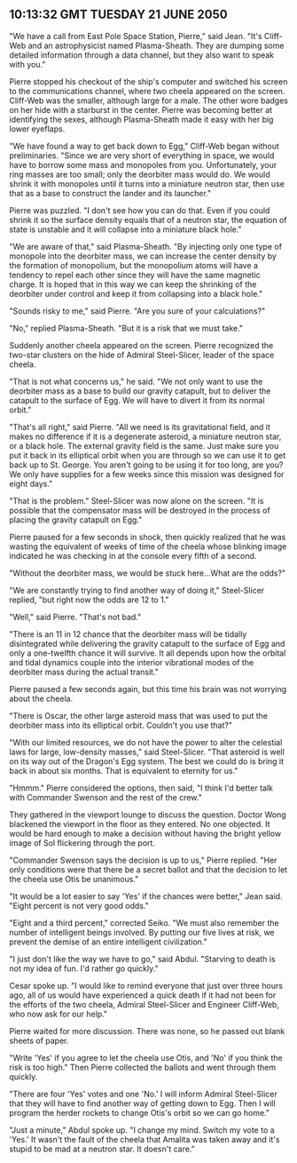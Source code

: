 ## 10:13:32 GMT TUESDAY 21 JUNE 2050
"We have a call from East Pole Space Station, Pierre," said Jean. "It's Cliff-Web and an astrophysicist named Plasma-Sheath. They are dumping some detailed information through a data channel, but they also want to speak with you."

Pierre stopped his checkout of the ship's computer and switched his screen to the communications channel, where two cheela appeared on the screen. Cliff-Web was the smaller, although large for a male. The other wore badges on her hide with a starburst in the center. Pierre was becoming better at identifying the sexes, although Plasma-Sheath made it easy with her big lower eyeflaps.

"We have found a way to get back down to Egg," Cliff-Web began without preliminaries. "Since we are very short of everything in space, we would have to borrow some mass and monopoles from you. Unfortunately, your ring masses are too small; only the deorbiter mass would do. We would shrink it with monopoles until it turns into a miniature neutron star, then use that as a base to construct the lander and its launcher."

Pierre was puzzled. "I don't see how you can do that. Even if you could shrink it so the surface density equals that of a neutron star, the equation of state is unstable and it will collapse into a miniature black hole."

"We are aware of that," said Plasma-Sheath. "By injecting only one type of monopole into the deorbiter mass, we can increase the center density by the formation of monopolium, but the monopolium atoms will have a tendency to repel each other since they will have the same magnetic charge. It is hoped that in this way we can keep the shrinking of the deorbiter under control and keep it from collapsing into a black hole."

"Sounds risky to me," said Pierre. "Are you sure of your calculations?"

"No," replied Plasma-Sheath. "But it is a risk that we must take."

Suddenly another cheela appeared on the screen. Pierre recognized the two-star clusters on the hide of Admiral Steel-Slicer, leader of the space cheela.

"That is not what concerns us," he said. "We not only want to use the deorbiter mass as a base to build our gravity catapult, but to deliver the catapult to the surface of Egg. We will have to divert it from its normal orbit."

"That's all right," said Pierre. "All we need is its gravitational field, and it makes no difference if it is a degenerate asteroid, a miniature neutron star, or a black hole. The external gravity field is the same. Just make sure you put it back in its elliptical orbit when you are through so we can use it to get back up to St. George. You aren't going to be using it for too long, are you? We only have supplies for a few weeks since this mission was designed for eight days."

"That is the problem." Steel-Slicer was now alone on the screen. "It is possible that the compensator mass will be destroyed in the process of placing the gravity catapult on Egg."

Pierre paused for a few seconds in shock, then quickly realized that he was wasting the equivalent of weeks of time of the cheela whose blinking image indicated he was checking in at the console every fifth of a second.

"Without the deorbiter mass, we would be stuck here...What are the odds?"

"We are constantly trying to find another way of doing it," Steel-Slicer replied, "but right now the odds are 12 to 1."

"Well," said Pierre. "That's not bad."

"There is an 11 in 12 chance that the deorbiter mass will be tidally disintegrated while delivering the gravity catapult to the surface of Egg and only a one-twelfth chance it will survive. It all depends upon how the orbital and tidal dynamics couple into the interior vibrational modes of the deorbiter mass during the actual transit."

Pierre paused a few seconds again, but this time his brain was not worrying about the cheela.

"There is Oscar, the other large asteroid mass that was used to put the deorbiter mass into its elliptical orbit. Couldn't you use that?"

"With our limited resources, we do not have the power to alter the celestial laws for large, low-density masses," said Steel-Slicer. "That asteroid is well on its way out of the Dragon's Egg system. The best we could do is bring it back in about six months. That is equivalent to eternity for us."

"Hmmm." Pierre considered the options, then said, "I think I'd better talk with Commander Swenson and the rest of the crew."

They gathered in the viewport lounge to discuss the question. Doctor Wong blackened the viewport in the floor as they entered. No one objected. It would be hard enough to make a decision without having the bright yellow image of Sol flickering through the port.

"Commander Swenson says the decision is up to us," Pierre replied. "Her only conditions were that there be a secret ballot and that the decision to let the cheela use Otis be unanimous."

"It would be a lot easier to say 'Yes' if the chances were better," Jean said. "Eight percent is not very good odds."

"Eight and a third percent," corrected Seiko. "We must also remember the number of intelligent beings involved. By putting our five lives at risk, we prevent the demise of an entire intelligent civilization."

"I just don't like the way we have to go," said Abdul. "Starving to death is not my idea of fun. I'd rather go quickly."

Cesar spoke up. "I would like to remind everyone that just over three hours ago, all of us would have experienced a quick death if it had not been for the efforts of the two cheela, Admiral Steel-Slicer and Engineer Cliff-Web, who now ask for our help."

Pierre waited for more discussion. There was none, so he passed out blank sheets of paper.

"Write 'Yes' if you agree to let the cheela use Otis, and 'No' if you think the risk is too high." Then Pierre collected the ballots and went through them quickly.

"There are four 'Yes' votes and one 'No.' I will inform Admiral Steel-Slicer that they will have to find another way of getting down to Egg. Then I will program the herder rockets to change Otis's orbit so we can go home."

"Just a minute," Abdul spoke up. "I change my mind. Switch my vote to a 'Yes.' It wasn't the fault of the cheela that Amalita was taken away and it's stupid to be mad at a neutron star. It doesn't care."